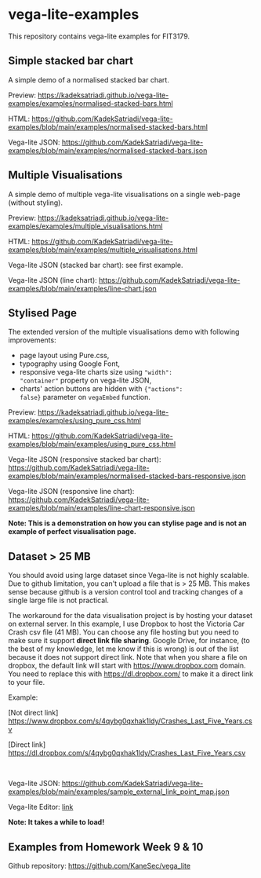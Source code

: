 # vega-lite-examples
This repository contains vega-lite examples for FIT3179.

## Simple stacked bar chart 
A simple demo of a normalised stacked bar chart. 

Preview: https://kadeksatriadi.github.io/vega-lite-examples/examples/normalised-stacked-bars.html

HTML: https://github.com/KadekSatriadi/vega-lite-examples/blob/main/examples/normalised-stacked-bars.html

Vega-lite JSON: https://github.com/KadekSatriadi/vega-lite-examples/blob/main/examples/normalised-stacked-bars.json

## Multiple Visualisations
A simple demo of multiple vega-lite visualisations on a single web-page (without styling).

Preview: https://kadeksatriadi.github.io/vega-lite-examples/examples/multiple_visualisations.html

HTML: https://github.com/KadekSatriadi/vega-lite-examples/blob/main/examples/multiple_visualisations.html

Vega-lite JSON (stacked bar chart): see first example.

Vega-lite JSON (line chart): https://github.com/KadekSatriadi/vega-lite-examples/blob/main/examples/line-chart.json

## Stylised Page
The extended version of the multiple visualisations demo with following improvements:
- page layout using Pure.css,
- typography using Google Font,
- responsive vega-lite charts size using <code>"width": "container"</code> property on vega-lite JSON,
- charts' action buttons are hidden with <code>{"actions": false}</code> parameter on <code>vegaEmbed</code> function. 

Preview: https://kadeksatriadi.github.io/vega-lite-examples/examples/using_pure_css.html

HTML: https://github.com/KadekSatriadi/vega-lite-examples/blob/main/examples/using_pure_css.html

Vega-lite JSON (responsive stacked bar chart): https://github.com/KadekSatriadi/vega-lite-examples/blob/main/examples/normalised-stacked-bars-responsive.json

Vega-lite JSON (responsive line chart): https://github.com/KadekSatriadi/vega-lite-examples/blob/main/examples/line-chart-responsive.json

**Note: This is a demonstration on how you can stylise page and is not an example of perfect visualisation page.**

## Dataset > 25 MB
You should avoid using large dataset since Vega-lite is not highly scalable. Due to github limitation, you can't upload a file that is > 25 MB. This makes sense because github is a version control tool and tracking changes of a single large file is not practical. 

The workaround for the data visualisation project is by hosting your dataset on external server. In this example, I use Dropbox to host the Victoria Car Crash csv file (41 MB). You can choose any file hosting but you need to make sure it support **direct link file sharing**. Google Drive, for instance, (to the best of my knowledge, let me know if this is wrong) is out of the list because it does not support direct link. Note that when you share a file on dropbox, the default link will start with https://www.dropbox.com domain. You need to replace this with https://dl.dropbox.com/ to make it a direct link to your file.  

Example: 

[Not direct link] https://www.dropbox.com/s/4qybg0qxhak1ldy/Crashes_Last_Five_Years.csv

[Direct link] https://dl.dropbox.com/s/4qybg0qxhak1ldy/Crashes_Last_Five_Years.csv

<br />

Vega-lite JSON: https://github.com/KadekSatriadi/vega-lite-examples/blob/main/examples/sample_external_link_point_map.json

Vega-lite Editor: [link](https://vega.github.io/editor/#/url/vega-lite/N4IgJAzgxgFgpgWwIYgFwhgF0wBwqgegIDc4BzJAOjIEtMYBXAI0poHsDp5kTykBaADZ04JACyUAVhDYA7EABoQAdxoATemgCsABh1L4NMljQBmPUrVJMKVKAYAnQWgzY8hAmsGU1DtjiY2AA9KKDYETgIxAEcATyYyHWigmCQAawBGQTVYggBhByQIeAgAfQAZIsxSgDEaUlKATTgkBwhQiGJFEAAzNgdkTDRQTFicOBcoTpAAXxmlZAc04ZBR8cmaByhBCaUemkFBAHkcJCg6WLQdSi0lCBoALwnUDJ15kDhZMLUaWTIVnpnOBDOy9GhwbIuACCeTyAEkACIAUQAcgAVUoIqFopHdNbPED9H6yJDOJRhQQMBCyCBoABMSkwNAQcAAqrI6C5Yi0HLMlII5LRMAw1M9QPsIWoXOUjiiAOJwtGs5F4sYE6IMJCyJk2JmkPkgQTWOgisVgyXS7GK5W4xlqlwarU643694U-oA8GQ9DIuWlVkAJQAQlCUaUUVCALK21b29CycK-UndHZkT5S0H9cHalw7HpDOZzIA)

**Note: It takes a while to load!**

## Examples from Homework Week 9 & 10

Github repository: https://github.com/KaneSec/vega_lite
